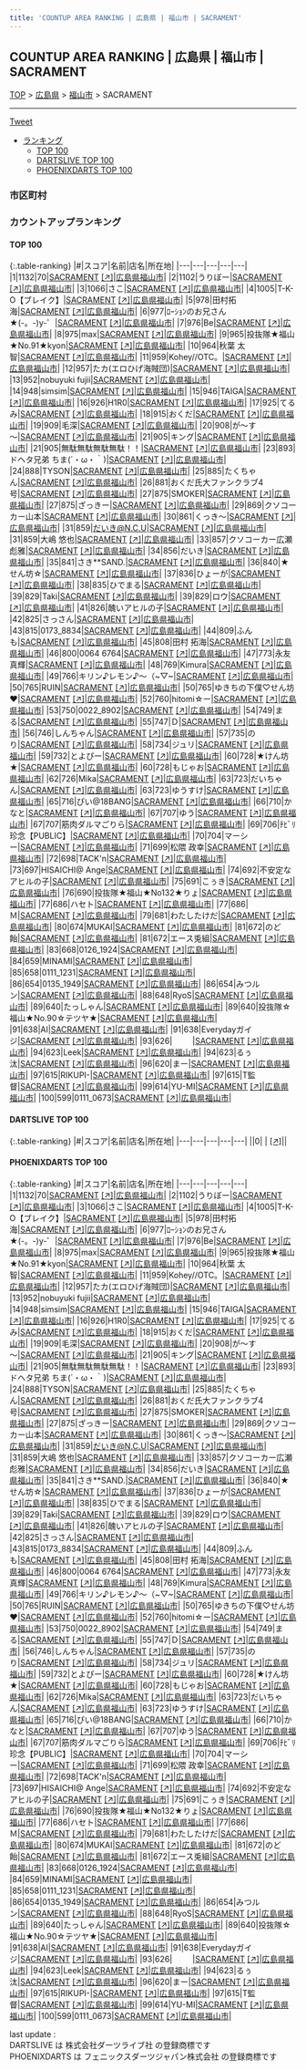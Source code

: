 ```yaml
---
title: 'COUNTUP AREA RANKING | 広島県 | 福山市 | SACRAMENT'
---
```

## COUNTUP AREA RANKING | 広島県 | 福山市 | SACRAMENT

[TOP](/darts/rank/) > [広島県](/darts/rank/広島県/) > [福山市](/darts/rank/広島県/福山市/) > SACRAMENT

___

<a href="https://twitter.com/share?ref_src=twsrc%5Etfw" data-text="COUNTUP AREA RANKING | 広島県福山市SACRAMENT" class="twitter-share-button" data-hashtags="DARTSLIVE,PHOENIXDARTS,darts,ダーツ" data-show-count="false">Tweet</a>

* [ランキング](#カウントアップランキング)
    * [TOP 100](#top-100)
    * [DARTSLIVE TOP 100](#dartslive-top-100)
    * [PHOENIXDARTS TOP 100](#phoenixdarts-top-100)

### 市区町村

<ul>

</ul>

### カウントアップランキング

#### TOP 100



{:.table-ranking}
|#|スコア|名前|店名|所在地|
|---|---|---|---|---|
|1|1132|<span class="rank-name-pd">70</span>|<a href="/darts/rank/shops/68696.html">SACRAMENT</a> <a href="https://vs.phoenixdarts.com/jp/shop/shopDetailInfo/s_68696?s_seq=68696">[↗]</a>|<a href="/darts/rank/広島県/福山市">広島県福山市</a>|
|2|1102|<span class="rank-name-pd">うりぼー</span>|<a href="/darts/rank/shops/68696.html">SACRAMENT</a> <a href="https://vs.phoenixdarts.com/jp/shop/shopDetailInfo/s_68696?s_seq=68696">[↗]</a>|<a href="/darts/rank/広島県/福山市">広島県福山市</a>|
|3|1066|<span class="rank-name-pd">さこ</span>|<a href="/darts/rank/shops/68696.html">SACRAMENT</a> <a href="https://vs.phoenixdarts.com/jp/shop/shopDetailInfo/s_68696?s_seq=68696">[↗]</a>|<a href="/darts/rank/広島県/福山市">広島県福山市</a>|
|4|1005|<span class="rank-name-pd">T-K-O【ブレイク】</span>|<a href="/darts/rank/shops/68696.html">SACRAMENT</a> <a href="https://vs.phoenixdarts.com/jp/shop/shopDetailInfo/s_68696?s_seq=68696">[↗]</a>|<a href="/darts/rank/広島県/福山市">広島県福山市</a>|
|5|978|<span class="rank-name-pd">田村拓海</span>|<a href="/darts/rank/shops/68696.html">SACRAMENT</a> <a href="https://vs.phoenixdarts.com/jp/shop/shopDetailInfo/s_68696?s_seq=68696">[↗]</a>|<a href="/darts/rank/広島県/福山市">広島県福山市</a>|
|6|977|<span class="rank-name-pd">ﾛｰｼｮﾝのお兄さん★(-。-)y-゜</span>|<a href="/darts/rank/shops/68696.html">SACRAMENT</a> <a href="https://vs.phoenixdarts.com/jp/shop/shopDetailInfo/s_68696?s_seq=68696">[↗]</a>|<a href="/darts/rank/広島県/福山市">広島県福山市</a>|
|7|976|<span class="rank-name-pd">Be</span>|<a href="/darts/rank/shops/68696.html">SACRAMENT</a> <a href="https://vs.phoenixdarts.com/jp/shop/shopDetailInfo/s_68696?s_seq=68696">[↗]</a>|<a href="/darts/rank/広島県/福山市">広島県福山市</a>|
|8|975|<span class="rank-name-pd">max</span>|<a href="/darts/rank/shops/68696.html">SACRAMENT</a> <a href="https://vs.phoenixdarts.com/jp/shop/shopDetailInfo/s_68696?s_seq=68696">[↗]</a>|<a href="/darts/rank/広島県/福山市">広島県福山市</a>|
|9|965|<span class="rank-name-pd">投抜隊★福山★No.91★kyon</span>|<a href="/darts/rank/shops/68696.html">SACRAMENT</a> <a href="https://vs.phoenixdarts.com/jp/shop/shopDetailInfo/s_68696?s_seq=68696">[↗]</a>|<a href="/darts/rank/広島県/福山市">広島県福山市</a>|
|10|964|<span class="rank-name-pd"><span class="pro-icon-pd"></span>秋葉 太智</span>|<a href="/darts/rank/shops/68696.html">SACRAMENT</a> <a href="https://vs.phoenixdarts.com/jp/shop/shopDetailInfo/s_68696?s_seq=68696">[↗]</a>|<a href="/darts/rank/広島県/福山市">広島県福山市</a>|
|11|959|<span class="rank-name-pd">Kohey//OTC。</span>|<a href="/darts/rank/shops/68696.html">SACRAMENT</a> <a href="https://vs.phoenixdarts.com/jp/shop/shopDetailInfo/s_68696?s_seq=68696">[↗]</a>|<a href="/darts/rank/広島県/福山市">広島県福山市</a>|
|12|957|<span class="rank-name-pd">たカ(エロひげ海賊団)</span>|<a href="/darts/rank/shops/68696.html">SACRAMENT</a> <a href="https://vs.phoenixdarts.com/jp/shop/shopDetailInfo/s_68696?s_seq=68696">[↗]</a>|<a href="/darts/rank/広島県/福山市">広島県福山市</a>|
|13|952|<span class="rank-name-pd">nobuyuki fujii</span>|<a href="/darts/rank/shops/68696.html">SACRAMENT</a> <a href="https://vs.phoenixdarts.com/jp/shop/shopDetailInfo/s_68696?s_seq=68696">[↗]</a>|<a href="/darts/rank/広島県/福山市">広島県福山市</a>|
|14|948|<span class="rank-name-pd">simsim</span>|<a href="/darts/rank/shops/68696.html">SACRAMENT</a> <a href="https://vs.phoenixdarts.com/jp/shop/shopDetailInfo/s_68696?s_seq=68696">[↗]</a>|<a href="/darts/rank/広島県/福山市">広島県福山市</a>|
|15|946|<span class="rank-name-pd">TAIGA</span>|<a href="/darts/rank/shops/68696.html">SACRAMENT</a> <a href="https://vs.phoenixdarts.com/jp/shop/shopDetailInfo/s_68696?s_seq=68696">[↗]</a>|<a href="/darts/rank/広島県/福山市">広島県福山市</a>|
|16|926|<span class="rank-name-pd">H1R0</span>|<a href="/darts/rank/shops/68696.html">SACRAMENT</a> <a href="https://vs.phoenixdarts.com/jp/shop/shopDetailInfo/s_68696?s_seq=68696">[↗]</a>|<a href="/darts/rank/広島県/福山市">広島県福山市</a>|
|17|925|<span class="rank-name-pd">てるみ</span>|<a href="/darts/rank/shops/68696.html">SACRAMENT</a> <a href="https://vs.phoenixdarts.com/jp/shop/shopDetailInfo/s_68696?s_seq=68696">[↗]</a>|<a href="/darts/rank/広島県/福山市">広島県福山市</a>|
|18|915|<span class="rank-name-pd">おくだ</span>|<a href="/darts/rank/shops/68696.html">SACRAMENT</a> <a href="https://vs.phoenixdarts.com/jp/shop/shopDetailInfo/s_68696?s_seq=68696">[↗]</a>|<a href="/darts/rank/広島県/福山市">広島県福山市</a>|
|19|909|<span class="rank-name-pd">毛深</span>|<a href="/darts/rank/shops/68696.html">SACRAMENT</a> <a href="https://vs.phoenixdarts.com/jp/shop/shopDetailInfo/s_68696?s_seq=68696">[↗]</a>|<a href="/darts/rank/広島県/福山市">広島県福山市</a>|
|20|908|<span class="rank-name-pd">が～す～</span>|<a href="/darts/rank/shops/68696.html">SACRAMENT</a> <a href="https://vs.phoenixdarts.com/jp/shop/shopDetailInfo/s_68696?s_seq=68696">[↗]</a>|<a href="/darts/rank/広島県/福山市">広島県福山市</a>|
|21|905|<span class="rank-name-pd">キング</span>|<a href="/darts/rank/shops/68696.html">SACRAMENT</a> <a href="https://vs.phoenixdarts.com/jp/shop/shopDetailInfo/s_68696?s_seq=68696">[↗]</a>|<a href="/darts/rank/広島県/福山市">広島県福山市</a>|
|21|905|<span class="rank-name-pd">無駄無駄無駄無駄！！</span>|<a href="/darts/rank/shops/68696.html">SACRAMENT</a> <a href="https://vs.phoenixdarts.com/jp/shop/shopDetailInfo/s_68696?s_seq=68696">[↗]</a>|<a href="/darts/rank/広島県/福山市">広島県福山市</a>|
|23|893|<span class="rank-name-pd">ドヘタ兄弟 ちま(´・ω・｀)</span>|<a href="/darts/rank/shops/68696.html">SACRAMENT</a> <a href="https://vs.phoenixdarts.com/jp/shop/shopDetailInfo/s_68696?s_seq=68696">[↗]</a>|<a href="/darts/rank/広島県/福山市">広島県福山市</a>|
|24|888|<span class="rank-name-pd">TYSON</span>|<a href="/darts/rank/shops/68696.html">SACRAMENT</a> <a href="https://vs.phoenixdarts.com/jp/shop/shopDetailInfo/s_68696?s_seq=68696">[↗]</a>|<a href="/darts/rank/広島県/福山市">広島県福山市</a>|
|25|885|<span class="rank-name-pd">たくちゃん</span>|<a href="/darts/rank/shops/68696.html">SACRAMENT</a> <a href="https://vs.phoenixdarts.com/jp/shop/shopDetailInfo/s_68696?s_seq=68696">[↗]</a>|<a href="/darts/rank/広島県/福山市">広島県福山市</a>|
|26|881|<span class="rank-name-pd">おくだ氏大ファンクラブ4号</span>|<a href="/darts/rank/shops/68696.html">SACRAMENT</a> <a href="https://vs.phoenixdarts.com/jp/shop/shopDetailInfo/s_68696?s_seq=68696">[↗]</a>|<a href="/darts/rank/広島県/福山市">広島県福山市</a>|
|27|875|<span class="rank-name-pd">SMOKER</span>|<a href="/darts/rank/shops/68696.html">SACRAMENT</a> <a href="https://vs.phoenixdarts.com/jp/shop/shopDetailInfo/s_68696?s_seq=68696">[↗]</a>|<a href="/darts/rank/広島県/福山市">広島県福山市</a>|
|27|875|<span class="rank-name-pd">ざっきー</span>|<a href="/darts/rank/shops/68696.html">SACRAMENT</a> <a href="https://vs.phoenixdarts.com/jp/shop/shopDetailInfo/s_68696?s_seq=68696">[↗]</a>|<a href="/darts/rank/広島県/福山市">広島県福山市</a>|
|29|869|<span class="rank-name-pd">クソコーカー山本</span>|<a href="/darts/rank/shops/68696.html">SACRAMENT</a> <a href="https://vs.phoenixdarts.com/jp/shop/shopDetailInfo/s_68696?s_seq=68696">[↗]</a>|<a href="/darts/rank/広島県/福山市">広島県福山市</a>|
|30|861|<span class="rank-name-pd">くっき～</span>|<a href="/darts/rank/shops/68696.html">SACRAMENT</a> <a href="https://vs.phoenixdarts.com/jp/shop/shopDetailInfo/s_68696?s_seq=68696">[↗]</a>|<a href="/darts/rank/広島県/福山市">広島県福山市</a>|
|31|859|<span class="rank-name-pd">だいき@N.C.U</span>|<a href="/darts/rank/shops/68696.html">SACRAMENT</a> <a href="https://vs.phoenixdarts.com/jp/shop/shopDetailInfo/s_68696?s_seq=68696">[↗]</a>|<a href="/darts/rank/広島県/福山市">広島県福山市</a>|
|31|859|<span class="rank-name-pd">大嶋 悠也</span>|<a href="/darts/rank/shops/68696.html">SACRAMENT</a> <a href="https://vs.phoenixdarts.com/jp/shop/shopDetailInfo/s_68696?s_seq=68696">[↗]</a>|<a href="/darts/rank/広島県/福山市">広島県福山市</a>|
|33|857|<span class="rank-name-pd">クソコーカー広瀬 彪雅</span>|<a href="/darts/rank/shops/68696.html">SACRAMENT</a> <a href="https://vs.phoenixdarts.com/jp/shop/shopDetailInfo/s_68696?s_seq=68696">[↗]</a>|<a href="/darts/rank/広島県/福山市">広島県福山市</a>|
|34|856|<span class="rank-name-pd">だいき</span>|<a href="/darts/rank/shops/68696.html">SACRAMENT</a> <a href="https://vs.phoenixdarts.com/jp/shop/shopDetailInfo/s_68696?s_seq=68696">[↗]</a>|<a href="/darts/rank/広島県/福山市">広島県福山市</a>|
|35|841|<span class="rank-name-pd">さき**SAND.</span>|<a href="/darts/rank/shops/68696.html">SACRAMENT</a> <a href="https://vs.phoenixdarts.com/jp/shop/shopDetailInfo/s_68696?s_seq=68696">[↗]</a>|<a href="/darts/rank/広島県/福山市">広島県福山市</a>|
|36|840|<span class="rank-name-pd">★せん坊☆</span>|<a href="/darts/rank/shops/68696.html">SACRAMENT</a> <a href="https://vs.phoenixdarts.com/jp/shop/shopDetailInfo/s_68696?s_seq=68696">[↗]</a>|<a href="/darts/rank/広島県/福山市">広島県福山市</a>|
|37|836|<span class="rank-name-pd">ひょーが</span>|<a href="/darts/rank/shops/68696.html">SACRAMENT</a> <a href="https://vs.phoenixdarts.com/jp/shop/shopDetailInfo/s_68696?s_seq=68696">[↗]</a>|<a href="/darts/rank/広島県/福山市">広島県福山市</a>|
|38|835|<span class="rank-name-pd">ひでまる</span>|<a href="/darts/rank/shops/68696.html">SACRAMENT</a> <a href="https://vs.phoenixdarts.com/jp/shop/shopDetailInfo/s_68696?s_seq=68696">[↗]</a>|<a href="/darts/rank/広島県/福山市">広島県福山市</a>|
|39|829|<span class="rank-name-pd">Taki</span>|<a href="/darts/rank/shops/68696.html">SACRAMENT</a> <a href="https://vs.phoenixdarts.com/jp/shop/shopDetailInfo/s_68696?s_seq=68696">[↗]</a>|<a href="/darts/rank/広島県/福山市">広島県福山市</a>|
|39|829|<span class="rank-name-pd">ロウ</span>|<a href="/darts/rank/shops/68696.html">SACRAMENT</a> <a href="https://vs.phoenixdarts.com/jp/shop/shopDetailInfo/s_68696?s_seq=68696">[↗]</a>|<a href="/darts/rank/広島県/福山市">広島県福山市</a>|
|41|826|<span class="rank-name-pd">醜いアヒルの子</span>|<a href="/darts/rank/shops/68696.html">SACRAMENT</a> <a href="https://vs.phoenixdarts.com/jp/shop/shopDetailInfo/s_68696?s_seq=68696">[↗]</a>|<a href="/darts/rank/広島県/福山市">広島県福山市</a>|
|42|825|<span class="rank-name-pd">さっさん</span>|<a href="/darts/rank/shops/68696.html">SACRAMENT</a> <a href="https://vs.phoenixdarts.com/jp/shop/shopDetailInfo/s_68696?s_seq=68696">[↗]</a>|<a href="/darts/rank/広島県/福山市">広島県福山市</a>|
|43|815|<span class="rank-name-pd">0173_8834</span>|<a href="/darts/rank/shops/68696.html">SACRAMENT</a> <a href="https://vs.phoenixdarts.com/jp/shop/shopDetailInfo/s_68696?s_seq=68696">[↗]</a>|<a href="/darts/rank/広島県/福山市">広島県福山市</a>|
|44|809|<span class="rank-name-pd">ふんも</span>|<a href="/darts/rank/shops/68696.html">SACRAMENT</a> <a href="https://vs.phoenixdarts.com/jp/shop/shopDetailInfo/s_68696?s_seq=68696">[↗]</a>|<a href="/darts/rank/広島県/福山市">広島県福山市</a>|
|45|808|<span class="rank-name-pd">田村 拓海</span>|<a href="/darts/rank/shops/68696.html">SACRAMENT</a> <a href="https://vs.phoenixdarts.com/jp/shop/shopDetailInfo/s_68696?s_seq=68696">[↗]</a>|<a href="/darts/rank/広島県/福山市">広島県福山市</a>|
|46|800|<span class="rank-name-pd">0064 6764</span>|<a href="/darts/rank/shops/68696.html">SACRAMENT</a> <a href="https://vs.phoenixdarts.com/jp/shop/shopDetailInfo/s_68696?s_seq=68696">[↗]</a>|<a href="/darts/rank/広島県/福山市">広島県福山市</a>|
|47|773|<span class="rank-name-pd"><span class="pro-icon-pd"></span>永友 真輝</span>|<a href="/darts/rank/shops/68696.html">SACRAMENT</a> <a href="https://vs.phoenixdarts.com/jp/shop/shopDetailInfo/s_68696?s_seq=68696">[↗]</a>|<a href="/darts/rank/広島県/福山市">広島県福山市</a>|
|48|769|<span class="rank-name-pd">Kimura</span>|<a href="/darts/rank/shops/68696.html">SACRAMENT</a> <a href="https://vs.phoenixdarts.com/jp/shop/shopDetailInfo/s_68696?s_seq=68696">[↗]</a>|<a href="/darts/rank/広島県/福山市">広島県福山市</a>|
|49|766|<span class="rank-name-pd">キリン♪レモン♪～（~▽~</span>|<a href="/darts/rank/shops/68696.html">SACRAMENT</a> <a href="https://vs.phoenixdarts.com/jp/shop/shopDetailInfo/s_68696?s_seq=68696">[↗]</a>|<a href="/darts/rank/広島県/福山市">広島県福山市</a>|
|50|765|<span class="rank-name-pd">RUIN</span>|<a href="/darts/rank/shops/68696.html">SACRAMENT</a> <a href="https://vs.phoenixdarts.com/jp/shop/shopDetailInfo/s_68696?s_seq=68696">[↗]</a>|<a href="/darts/rank/広島県/福山市">広島県福山市</a>|
|50|765|<span class="rank-name-pd">ゆきちの下僕♡せん坊♥</span>|<a href="/darts/rank/shops/68696.html">SACRAMENT</a> <a href="https://vs.phoenixdarts.com/jp/shop/shopDetailInfo/s_68696?s_seq=68696">[↗]</a>|<a href="/darts/rank/広島県/福山市">広島県福山市</a>|
|52|760|<span class="rank-name-pd">hitomi☆ー</span>|<a href="/darts/rank/shops/68696.html">SACRAMENT</a> <a href="https://vs.phoenixdarts.com/jp/shop/shopDetailInfo/s_68696?s_seq=68696">[↗]</a>|<a href="/darts/rank/広島県/福山市">広島県福山市</a>|
|53|750|<span class="rank-name-pd">0022_8902</span>|<a href="/darts/rank/shops/68696.html">SACRAMENT</a> <a href="https://vs.phoenixdarts.com/jp/shop/shopDetailInfo/s_68696?s_seq=68696">[↗]</a>|<a href="/darts/rank/広島県/福山市">広島県福山市</a>|
|54|749|<span class="rank-name-pd">まる</span>|<a href="/darts/rank/shops/68696.html">SACRAMENT</a> <a href="https://vs.phoenixdarts.com/jp/shop/shopDetailInfo/s_68696?s_seq=68696">[↗]</a>|<a href="/darts/rank/広島県/福山市">広島県福山市</a>|
|55|747|<span class="rank-name-pd">Ｄ</span>|<a href="/darts/rank/shops/68696.html">SACRAMENT</a> <a href="https://vs.phoenixdarts.com/jp/shop/shopDetailInfo/s_68696?s_seq=68696">[↗]</a>|<a href="/darts/rank/広島県/福山市">広島県福山市</a>|
|56|746|<span class="rank-name-pd">しんちゃん</span>|<a href="/darts/rank/shops/68696.html">SACRAMENT</a> <a href="https://vs.phoenixdarts.com/jp/shop/shopDetailInfo/s_68696?s_seq=68696">[↗]</a>|<a href="/darts/rank/広島県/福山市">広島県福山市</a>|
|57|735|<span class="rank-name-pd">のり</span>|<a href="/darts/rank/shops/68696.html">SACRAMENT</a> <a href="https://vs.phoenixdarts.com/jp/shop/shopDetailInfo/s_68696?s_seq=68696">[↗]</a>|<a href="/darts/rank/広島県/福山市">広島県福山市</a>|
|58|734|<span class="rank-name-pd">ジュリ</span>|<a href="/darts/rank/shops/68696.html">SACRAMENT</a> <a href="https://vs.phoenixdarts.com/jp/shop/shopDetailInfo/s_68696?s_seq=68696">[↗]</a>|<a href="/darts/rank/広島県/福山市">広島県福山市</a>|
|59|732|<span class="rank-name-pd">とよぴー</span>|<a href="/darts/rank/shops/68696.html">SACRAMENT</a> <a href="https://vs.phoenixdarts.com/jp/shop/shopDetailInfo/s_68696?s_seq=68696">[↗]</a>|<a href="/darts/rank/広島県/福山市">広島県福山市</a>|
|60|728|<span class="rank-name-pd">★けん坊★</span>|<a href="/darts/rank/shops/68696.html">SACRAMENT</a> <a href="https://vs.phoenixdarts.com/jp/shop/shopDetailInfo/s_68696?s_seq=68696">[↗]</a>|<a href="/darts/rank/広島県/福山市">広島県福山市</a>|
|60|728|<span class="rank-name-pd">もじゃお</span>|<a href="/darts/rank/shops/68696.html">SACRAMENT</a> <a href="https://vs.phoenixdarts.com/jp/shop/shopDetailInfo/s_68696?s_seq=68696">[↗]</a>|<a href="/darts/rank/広島県/福山市">広島県福山市</a>|
|62|726|<span class="rank-name-pd">Mika</span>|<a href="/darts/rank/shops/68696.html">SACRAMENT</a> <a href="https://vs.phoenixdarts.com/jp/shop/shopDetailInfo/s_68696?s_seq=68696">[↗]</a>|<a href="/darts/rank/広島県/福山市">広島県福山市</a>|
|63|723|<span class="rank-name-pd">だいちゃん</span>|<a href="/darts/rank/shops/68696.html">SACRAMENT</a> <a href="https://vs.phoenixdarts.com/jp/shop/shopDetailInfo/s_68696?s_seq=68696">[↗]</a>|<a href="/darts/rank/広島県/福山市">広島県福山市</a>|
|63|723|<span class="rank-name-pd">ゆうすけ</span>|<a href="/darts/rank/shops/68696.html">SACRAMENT</a> <a href="https://vs.phoenixdarts.com/jp/shop/shopDetailInfo/s_68696?s_seq=68696">[↗]</a>|<a href="/darts/rank/広島県/福山市">広島県福山市</a>|
|65|716|<span class="rank-name-pd">ぴい@18BANG</span>|<a href="/darts/rank/shops/68696.html">SACRAMENT</a> <a href="https://vs.phoenixdarts.com/jp/shop/shopDetailInfo/s_68696?s_seq=68696">[↗]</a>|<a href="/darts/rank/広島県/福山市">広島県福山市</a>|
|66|710|<span class="rank-name-pd">かなと</span>|<a href="/darts/rank/shops/68696.html">SACRAMENT</a> <a href="https://vs.phoenixdarts.com/jp/shop/shopDetailInfo/s_68696?s_seq=68696">[↗]</a>|<a href="/darts/rank/広島県/福山市">広島県福山市</a>|
|67|707|<span class="rank-name-pd">ゆう</span>|<a href="/darts/rank/shops/68696.html">SACRAMENT</a> <a href="https://vs.phoenixdarts.com/jp/shop/shopDetailInfo/s_68696?s_seq=68696">[↗]</a>|<a href="/darts/rank/広島県/福山市">広島県福山市</a>|
|67|707|<span class="rank-name-pd">筋肉ダルマごりら</span>|<a href="/darts/rank/shops/68696.html">SACRAMENT</a> <a href="https://vs.phoenixdarts.com/jp/shop/shopDetailInfo/s_68696?s_seq=68696">[↗]</a>|<a href="/darts/rank/広島県/福山市">広島県福山市</a>|
|69|706|<span class="rank-name-pd">ﾁﾋﾞﾘ珍念【PUBLIC】</span>|<a href="/darts/rank/shops/68696.html">SACRAMENT</a> <a href="https://vs.phoenixdarts.com/jp/shop/shopDetailInfo/s_68696?s_seq=68696">[↗]</a>|<a href="/darts/rank/広島県/福山市">広島県福山市</a>|
|70|704|<span class="rank-name-pd">マーシー</span>|<a href="/darts/rank/shops/68696.html">SACRAMENT</a> <a href="https://vs.phoenixdarts.com/jp/shop/shopDetailInfo/s_68696?s_seq=68696">[↗]</a>|<a href="/darts/rank/広島県/福山市">広島県福山市</a>|
|71|699|<span class="rank-name-pd">松隈 政幸</span>|<a href="/darts/rank/shops/68696.html">SACRAMENT</a> <a href="https://vs.phoenixdarts.com/jp/shop/shopDetailInfo/s_68696?s_seq=68696">[↗]</a>|<a href="/darts/rank/広島県/福山市">広島県福山市</a>|
|72|698|<span class="rank-name-pd">TACK&#x27;n</span>|<a href="/darts/rank/shops/68696.html">SACRAMENT</a> <a href="https://vs.phoenixdarts.com/jp/shop/shopDetailInfo/s_68696?s_seq=68696">[↗]</a>|<a href="/darts/rank/広島県/福山市">広島県福山市</a>|
|73|697|<span class="rank-name-pd">HISAICHI@ Ange</span>|<a href="/darts/rank/shops/68696.html">SACRAMENT</a> <a href="https://vs.phoenixdarts.com/jp/shop/shopDetailInfo/s_68696?s_seq=68696">[↗]</a>|<a href="/darts/rank/広島県/福山市">広島県福山市</a>|
|74|692|<span class="rank-name-pd">不安定なアヒルの子</span>|<a href="/darts/rank/shops/68696.html">SACRAMENT</a> <a href="https://vs.phoenixdarts.com/jp/shop/shopDetailInfo/s_68696?s_seq=68696">[↗]</a>|<a href="/darts/rank/広島県/福山市">広島県福山市</a>|
|75|691|<span class="rank-name-pd">こぅき</span>|<a href="/darts/rank/shops/68696.html">SACRAMENT</a> <a href="https://vs.phoenixdarts.com/jp/shop/shopDetailInfo/s_68696?s_seq=68696">[↗]</a>|<a href="/darts/rank/広島県/福山市">広島県福山市</a>|
|76|690|<span class="rank-name-pd">投抜隊★福山★No132★りょ</span>|<a href="/darts/rank/shops/68696.html">SACRAMENT</a> <a href="https://vs.phoenixdarts.com/jp/shop/shopDetailInfo/s_68696?s_seq=68696">[↗]</a>|<a href="/darts/rank/広島県/福山市">広島県福山市</a>|
|77|686|<span class="rank-name-pd">ハセト</span>|<a href="/darts/rank/shops/68696.html">SACRAMENT</a> <a href="https://vs.phoenixdarts.com/jp/shop/shopDetailInfo/s_68696?s_seq=68696">[↗]</a>|<a href="/darts/rank/広島県/福山市">広島県福山市</a>|
|77|686|<span class="rank-name-pd">Ｍ</span>|<a href="/darts/rank/shops/68696.html">SACRAMENT</a> <a href="https://vs.phoenixdarts.com/jp/shop/shopDetailInfo/s_68696?s_seq=68696">[↗]</a>|<a href="/darts/rank/広島県/福山市">広島県福山市</a>|
|79|681|<span class="rank-name-pd">わたしたけだ</span>|<a href="/darts/rank/shops/68696.html">SACRAMENT</a> <a href="https://vs.phoenixdarts.com/jp/shop/shopDetailInfo/s_68696?s_seq=68696">[↗]</a>|<a href="/darts/rank/広島県/福山市">広島県福山市</a>|
|80|674|<span class="rank-name-pd">MUKAI</span>|<a href="/darts/rank/shops/68696.html">SACRAMENT</a> <a href="https://vs.phoenixdarts.com/jp/shop/shopDetailInfo/s_68696?s_seq=68696">[↗]</a>|<a href="/darts/rank/広島県/福山市">広島県福山市</a>|
|81|672|<span class="rank-name-pd">のど飴</span>|<a href="/darts/rank/shops/68696.html">SACRAMENT</a> <a href="https://vs.phoenixdarts.com/jp/shop/shopDetailInfo/s_68696?s_seq=68696">[↗]</a>|<a href="/darts/rank/広島県/福山市">広島県福山市</a>|
|81|672|<span class="rank-name-pd">エース兎組</span>|<a href="/darts/rank/shops/68696.html">SACRAMENT</a> <a href="https://vs.phoenixdarts.com/jp/shop/shopDetailInfo/s_68696?s_seq=68696">[↗]</a>|<a href="/darts/rank/広島県/福山市">広島県福山市</a>|
|83|668|<span class="rank-name-pd">0126_1924</span>|<a href="/darts/rank/shops/68696.html">SACRAMENT</a> <a href="https://vs.phoenixdarts.com/jp/shop/shopDetailInfo/s_68696?s_seq=68696">[↗]</a>|<a href="/darts/rank/広島県/福山市">広島県福山市</a>|
|84|659|<span class="rank-name-pd">MINAMI</span>|<a href="/darts/rank/shops/68696.html">SACRAMENT</a> <a href="https://vs.phoenixdarts.com/jp/shop/shopDetailInfo/s_68696?s_seq=68696">[↗]</a>|<a href="/darts/rank/広島県/福山市">広島県福山市</a>|
|85|658|<span class="rank-name-pd">0111_1231</span>|<a href="/darts/rank/shops/68696.html">SACRAMENT</a> <a href="https://vs.phoenixdarts.com/jp/shop/shopDetailInfo/s_68696?s_seq=68696">[↗]</a>|<a href="/darts/rank/広島県/福山市">広島県福山市</a>|
|86|654|<span class="rank-name-pd">0135_1949</span>|<a href="/darts/rank/shops/68696.html">SACRAMENT</a> <a href="https://vs.phoenixdarts.com/jp/shop/shopDetailInfo/s_68696?s_seq=68696">[↗]</a>|<a href="/darts/rank/広島県/福山市">広島県福山市</a>|
|86|654|<span class="rank-name-pd">みつルン</span>|<a href="/darts/rank/shops/68696.html">SACRAMENT</a> <a href="https://vs.phoenixdarts.com/jp/shop/shopDetailInfo/s_68696?s_seq=68696">[↗]</a>|<a href="/darts/rank/広島県/福山市">広島県福山市</a>|
|88|648|<span class="rank-name-pd">RyoS</span>|<a href="/darts/rank/shops/68696.html">SACRAMENT</a> <a href="https://vs.phoenixdarts.com/jp/shop/shopDetailInfo/s_68696?s_seq=68696">[↗]</a>|<a href="/darts/rank/広島県/福山市">広島県福山市</a>|
|89|640|<span class="rank-name-pd">たっしゃん</span>|<a href="/darts/rank/shops/68696.html">SACRAMENT</a> <a href="https://vs.phoenixdarts.com/jp/shop/shopDetailInfo/s_68696?s_seq=68696">[↗]</a>|<a href="/darts/rank/広島県/福山市">広島県福山市</a>|
|89|640|<span class="rank-name-pd">投抜隊☆福山★No.90☆テツヤ★</span>|<a href="/darts/rank/shops/68696.html">SACRAMENT</a> <a href="https://vs.phoenixdarts.com/jp/shop/shopDetailInfo/s_68696?s_seq=68696">[↗]</a>|<a href="/darts/rank/広島県/福山市">広島県福山市</a>|
|91|638|<span class="rank-name-pd">AI</span>|<a href="/darts/rank/shops/68696.html">SACRAMENT</a> <a href="https://vs.phoenixdarts.com/jp/shop/shopDetailInfo/s_68696?s_seq=68696">[↗]</a>|<a href="/darts/rank/広島県/福山市">広島県福山市</a>|
|91|638|<span class="rank-name-pd">Everydayガイジ</span>|<a href="/darts/rank/shops/68696.html">SACRAMENT</a> <a href="https://vs.phoenixdarts.com/jp/shop/shopDetailInfo/s_68696?s_seq=68696">[↗]</a>|<a href="/darts/rank/広島県/福山市">広島県福山市</a>|
|93|626|<span class="rank-name-pd">︎ ︎ ︎ ︎ ︎ ︎ ︎ ︎ ︎ ︎</span>|<a href="/darts/rank/shops/68696.html">SACRAMENT</a> <a href="https://vs.phoenixdarts.com/jp/shop/shopDetailInfo/s_68696?s_seq=68696">[↗]</a>|<a href="/darts/rank/広島県/福山市">広島県福山市</a>|
|94|623|<span class="rank-name-pd">Leek</span>|<a href="/darts/rank/shops/68696.html">SACRAMENT</a> <a href="https://vs.phoenixdarts.com/jp/shop/shopDetailInfo/s_68696?s_seq=68696">[↗]</a>|<a href="/darts/rank/広島県/福山市">広島県福山市</a>|
|94|623|<span class="rank-name-pd">るぅ汰</span>|<a href="/darts/rank/shops/68696.html">SACRAMENT</a> <a href="https://vs.phoenixdarts.com/jp/shop/shopDetailInfo/s_68696?s_seq=68696">[↗]</a>|<a href="/darts/rank/広島県/福山市">広島県福山市</a>|
|96|620|<span class="rank-name-pd">まー</span>|<a href="/darts/rank/shops/68696.html">SACRAMENT</a> <a href="https://vs.phoenixdarts.com/jp/shop/shopDetailInfo/s_68696?s_seq=68696">[↗]</a>|<a href="/darts/rank/広島県/福山市">広島県福山市</a>|
|97|615|<span class="rank-name-pd">RIKUPI-</span>|<a href="/darts/rank/shops/68696.html">SACRAMENT</a> <a href="https://vs.phoenixdarts.com/jp/shop/shopDetailInfo/s_68696?s_seq=68696">[↗]</a>|<a href="/darts/rank/広島県/福山市">広島県福山市</a>|
|97|615|<span class="rank-name-pd">T監督</span>|<a href="/darts/rank/shops/68696.html">SACRAMENT</a> <a href="https://vs.phoenixdarts.com/jp/shop/shopDetailInfo/s_68696?s_seq=68696">[↗]</a>|<a href="/darts/rank/広島県/福山市">広島県福山市</a>|
|99|614|<span class="rank-name-pd">YU-MI</span>|<a href="/darts/rank/shops/68696.html">SACRAMENT</a> <a href="https://vs.phoenixdarts.com/jp/shop/shopDetailInfo/s_68696?s_seq=68696">[↗]</a>|<a href="/darts/rank/広島県/福山市">広島県福山市</a>|
|100|599|<span class="rank-name-pd">0111_0673</span>|<a href="/darts/rank/shops/68696.html">SACRAMENT</a> <a href="https://vs.phoenixdarts.com/jp/shop/shopDetailInfo/s_68696?s_seq=68696">[↗]</a>|<a href="/darts/rank/広島県/福山市">広島県福山市</a>|


#### DARTSLIVE TOP 100



{:.table-ranking}
|#|スコア|名前|店名|所在地|
|---|---|---|---|---|
||0|<span class="rank-name-dl"> </span>|<a href="/darts/rank/shops/.html"></a> <a href="">[↗]</a>|<a href="/darts/rank//"></a>|


#### PHOENIXDARTS TOP 100



{:.table-ranking}
|#|スコア|名前|店名|所在地|
|---|---|---|---|---|
|1|1132|<span class="rank-name-pd">70</span>|<a href="/darts/rank/shops/68696.html">SACRAMENT</a> <a href="https://vs.phoenixdarts.com/jp/shop/shopDetailInfo/s_68696?s_seq=68696">[↗]</a>|<a href="/darts/rank/広島県/福山市">広島県福山市</a>|
|2|1102|<span class="rank-name-pd">うりぼー</span>|<a href="/darts/rank/shops/68696.html">SACRAMENT</a> <a href="https://vs.phoenixdarts.com/jp/shop/shopDetailInfo/s_68696?s_seq=68696">[↗]</a>|<a href="/darts/rank/広島県/福山市">広島県福山市</a>|
|3|1066|<span class="rank-name-pd">さこ</span>|<a href="/darts/rank/shops/68696.html">SACRAMENT</a> <a href="https://vs.phoenixdarts.com/jp/shop/shopDetailInfo/s_68696?s_seq=68696">[↗]</a>|<a href="/darts/rank/広島県/福山市">広島県福山市</a>|
|4|1005|<span class="rank-name-pd">T-K-O【ブレイク】</span>|<a href="/darts/rank/shops/68696.html">SACRAMENT</a> <a href="https://vs.phoenixdarts.com/jp/shop/shopDetailInfo/s_68696?s_seq=68696">[↗]</a>|<a href="/darts/rank/広島県/福山市">広島県福山市</a>|
|5|978|<span class="rank-name-pd">田村拓海</span>|<a href="/darts/rank/shops/68696.html">SACRAMENT</a> <a href="https://vs.phoenixdarts.com/jp/shop/shopDetailInfo/s_68696?s_seq=68696">[↗]</a>|<a href="/darts/rank/広島県/福山市">広島県福山市</a>|
|6|977|<span class="rank-name-pd">ﾛｰｼｮﾝのお兄さん★(-。-)y-゜</span>|<a href="/darts/rank/shops/68696.html">SACRAMENT</a> <a href="https://vs.phoenixdarts.com/jp/shop/shopDetailInfo/s_68696?s_seq=68696">[↗]</a>|<a href="/darts/rank/広島県/福山市">広島県福山市</a>|
|7|976|<span class="rank-name-pd">Be</span>|<a href="/darts/rank/shops/68696.html">SACRAMENT</a> <a href="https://vs.phoenixdarts.com/jp/shop/shopDetailInfo/s_68696?s_seq=68696">[↗]</a>|<a href="/darts/rank/広島県/福山市">広島県福山市</a>|
|8|975|<span class="rank-name-pd">max</span>|<a href="/darts/rank/shops/68696.html">SACRAMENT</a> <a href="https://vs.phoenixdarts.com/jp/shop/shopDetailInfo/s_68696?s_seq=68696">[↗]</a>|<a href="/darts/rank/広島県/福山市">広島県福山市</a>|
|9|965|<span class="rank-name-pd">投抜隊★福山★No.91★kyon</span>|<a href="/darts/rank/shops/68696.html">SACRAMENT</a> <a href="https://vs.phoenixdarts.com/jp/shop/shopDetailInfo/s_68696?s_seq=68696">[↗]</a>|<a href="/darts/rank/広島県/福山市">広島県福山市</a>|
|10|964|<span class="rank-name-pd"><span class="pro-icon-pd"></span>秋葉 太智</span>|<a href="/darts/rank/shops/68696.html">SACRAMENT</a> <a href="https://vs.phoenixdarts.com/jp/shop/shopDetailInfo/s_68696?s_seq=68696">[↗]</a>|<a href="/darts/rank/広島県/福山市">広島県福山市</a>|
|11|959|<span class="rank-name-pd">Kohey//OTC。</span>|<a href="/darts/rank/shops/68696.html">SACRAMENT</a> <a href="https://vs.phoenixdarts.com/jp/shop/shopDetailInfo/s_68696?s_seq=68696">[↗]</a>|<a href="/darts/rank/広島県/福山市">広島県福山市</a>|
|12|957|<span class="rank-name-pd">たカ(エロひげ海賊団)</span>|<a href="/darts/rank/shops/68696.html">SACRAMENT</a> <a href="https://vs.phoenixdarts.com/jp/shop/shopDetailInfo/s_68696?s_seq=68696">[↗]</a>|<a href="/darts/rank/広島県/福山市">広島県福山市</a>|
|13|952|<span class="rank-name-pd">nobuyuki fujii</span>|<a href="/darts/rank/shops/68696.html">SACRAMENT</a> <a href="https://vs.phoenixdarts.com/jp/shop/shopDetailInfo/s_68696?s_seq=68696">[↗]</a>|<a href="/darts/rank/広島県/福山市">広島県福山市</a>|
|14|948|<span class="rank-name-pd">simsim</span>|<a href="/darts/rank/shops/68696.html">SACRAMENT</a> <a href="https://vs.phoenixdarts.com/jp/shop/shopDetailInfo/s_68696?s_seq=68696">[↗]</a>|<a href="/darts/rank/広島県/福山市">広島県福山市</a>|
|15|946|<span class="rank-name-pd">TAIGA</span>|<a href="/darts/rank/shops/68696.html">SACRAMENT</a> <a href="https://vs.phoenixdarts.com/jp/shop/shopDetailInfo/s_68696?s_seq=68696">[↗]</a>|<a href="/darts/rank/広島県/福山市">広島県福山市</a>|
|16|926|<span class="rank-name-pd">H1R0</span>|<a href="/darts/rank/shops/68696.html">SACRAMENT</a> <a href="https://vs.phoenixdarts.com/jp/shop/shopDetailInfo/s_68696?s_seq=68696">[↗]</a>|<a href="/darts/rank/広島県/福山市">広島県福山市</a>|
|17|925|<span class="rank-name-pd">てるみ</span>|<a href="/darts/rank/shops/68696.html">SACRAMENT</a> <a href="https://vs.phoenixdarts.com/jp/shop/shopDetailInfo/s_68696?s_seq=68696">[↗]</a>|<a href="/darts/rank/広島県/福山市">広島県福山市</a>|
|18|915|<span class="rank-name-pd">おくだ</span>|<a href="/darts/rank/shops/68696.html">SACRAMENT</a> <a href="https://vs.phoenixdarts.com/jp/shop/shopDetailInfo/s_68696?s_seq=68696">[↗]</a>|<a href="/darts/rank/広島県/福山市">広島県福山市</a>|
|19|909|<span class="rank-name-pd">毛深</span>|<a href="/darts/rank/shops/68696.html">SACRAMENT</a> <a href="https://vs.phoenixdarts.com/jp/shop/shopDetailInfo/s_68696?s_seq=68696">[↗]</a>|<a href="/darts/rank/広島県/福山市">広島県福山市</a>|
|20|908|<span class="rank-name-pd">が～す～</span>|<a href="/darts/rank/shops/68696.html">SACRAMENT</a> <a href="https://vs.phoenixdarts.com/jp/shop/shopDetailInfo/s_68696?s_seq=68696">[↗]</a>|<a href="/darts/rank/広島県/福山市">広島県福山市</a>|
|21|905|<span class="rank-name-pd">キング</span>|<a href="/darts/rank/shops/68696.html">SACRAMENT</a> <a href="https://vs.phoenixdarts.com/jp/shop/shopDetailInfo/s_68696?s_seq=68696">[↗]</a>|<a href="/darts/rank/広島県/福山市">広島県福山市</a>|
|21|905|<span class="rank-name-pd">無駄無駄無駄無駄！！</span>|<a href="/darts/rank/shops/68696.html">SACRAMENT</a> <a href="https://vs.phoenixdarts.com/jp/shop/shopDetailInfo/s_68696?s_seq=68696">[↗]</a>|<a href="/darts/rank/広島県/福山市">広島県福山市</a>|
|23|893|<span class="rank-name-pd">ドヘタ兄弟 ちま(´・ω・｀)</span>|<a href="/darts/rank/shops/68696.html">SACRAMENT</a> <a href="https://vs.phoenixdarts.com/jp/shop/shopDetailInfo/s_68696?s_seq=68696">[↗]</a>|<a href="/darts/rank/広島県/福山市">広島県福山市</a>|
|24|888|<span class="rank-name-pd">TYSON</span>|<a href="/darts/rank/shops/68696.html">SACRAMENT</a> <a href="https://vs.phoenixdarts.com/jp/shop/shopDetailInfo/s_68696?s_seq=68696">[↗]</a>|<a href="/darts/rank/広島県/福山市">広島県福山市</a>|
|25|885|<span class="rank-name-pd">たくちゃん</span>|<a href="/darts/rank/shops/68696.html">SACRAMENT</a> <a href="https://vs.phoenixdarts.com/jp/shop/shopDetailInfo/s_68696?s_seq=68696">[↗]</a>|<a href="/darts/rank/広島県/福山市">広島県福山市</a>|
|26|881|<span class="rank-name-pd">おくだ氏大ファンクラブ4号</span>|<a href="/darts/rank/shops/68696.html">SACRAMENT</a> <a href="https://vs.phoenixdarts.com/jp/shop/shopDetailInfo/s_68696?s_seq=68696">[↗]</a>|<a href="/darts/rank/広島県/福山市">広島県福山市</a>|
|27|875|<span class="rank-name-pd">SMOKER</span>|<a href="/darts/rank/shops/68696.html">SACRAMENT</a> <a href="https://vs.phoenixdarts.com/jp/shop/shopDetailInfo/s_68696?s_seq=68696">[↗]</a>|<a href="/darts/rank/広島県/福山市">広島県福山市</a>|
|27|875|<span class="rank-name-pd">ざっきー</span>|<a href="/darts/rank/shops/68696.html">SACRAMENT</a> <a href="https://vs.phoenixdarts.com/jp/shop/shopDetailInfo/s_68696?s_seq=68696">[↗]</a>|<a href="/darts/rank/広島県/福山市">広島県福山市</a>|
|29|869|<span class="rank-name-pd">クソコーカー山本</span>|<a href="/darts/rank/shops/68696.html">SACRAMENT</a> <a href="https://vs.phoenixdarts.com/jp/shop/shopDetailInfo/s_68696?s_seq=68696">[↗]</a>|<a href="/darts/rank/広島県/福山市">広島県福山市</a>|
|30|861|<span class="rank-name-pd">くっき～</span>|<a href="/darts/rank/shops/68696.html">SACRAMENT</a> <a href="https://vs.phoenixdarts.com/jp/shop/shopDetailInfo/s_68696?s_seq=68696">[↗]</a>|<a href="/darts/rank/広島県/福山市">広島県福山市</a>|
|31|859|<span class="rank-name-pd">だいき@N.C.U</span>|<a href="/darts/rank/shops/68696.html">SACRAMENT</a> <a href="https://vs.phoenixdarts.com/jp/shop/shopDetailInfo/s_68696?s_seq=68696">[↗]</a>|<a href="/darts/rank/広島県/福山市">広島県福山市</a>|
|31|859|<span class="rank-name-pd">大嶋 悠也</span>|<a href="/darts/rank/shops/68696.html">SACRAMENT</a> <a href="https://vs.phoenixdarts.com/jp/shop/shopDetailInfo/s_68696?s_seq=68696">[↗]</a>|<a href="/darts/rank/広島県/福山市">広島県福山市</a>|
|33|857|<span class="rank-name-pd">クソコーカー広瀬 彪雅</span>|<a href="/darts/rank/shops/68696.html">SACRAMENT</a> <a href="https://vs.phoenixdarts.com/jp/shop/shopDetailInfo/s_68696?s_seq=68696">[↗]</a>|<a href="/darts/rank/広島県/福山市">広島県福山市</a>|
|34|856|<span class="rank-name-pd">だいき</span>|<a href="/darts/rank/shops/68696.html">SACRAMENT</a> <a href="https://vs.phoenixdarts.com/jp/shop/shopDetailInfo/s_68696?s_seq=68696">[↗]</a>|<a href="/darts/rank/広島県/福山市">広島県福山市</a>|
|35|841|<span class="rank-name-pd">さき**SAND.</span>|<a href="/darts/rank/shops/68696.html">SACRAMENT</a> <a href="https://vs.phoenixdarts.com/jp/shop/shopDetailInfo/s_68696?s_seq=68696">[↗]</a>|<a href="/darts/rank/広島県/福山市">広島県福山市</a>|
|36|840|<span class="rank-name-pd">★せん坊☆</span>|<a href="/darts/rank/shops/68696.html">SACRAMENT</a> <a href="https://vs.phoenixdarts.com/jp/shop/shopDetailInfo/s_68696?s_seq=68696">[↗]</a>|<a href="/darts/rank/広島県/福山市">広島県福山市</a>|
|37|836|<span class="rank-name-pd">ひょーが</span>|<a href="/darts/rank/shops/68696.html">SACRAMENT</a> <a href="https://vs.phoenixdarts.com/jp/shop/shopDetailInfo/s_68696?s_seq=68696">[↗]</a>|<a href="/darts/rank/広島県/福山市">広島県福山市</a>|
|38|835|<span class="rank-name-pd">ひでまる</span>|<a href="/darts/rank/shops/68696.html">SACRAMENT</a> <a href="https://vs.phoenixdarts.com/jp/shop/shopDetailInfo/s_68696?s_seq=68696">[↗]</a>|<a href="/darts/rank/広島県/福山市">広島県福山市</a>|
|39|829|<span class="rank-name-pd">Taki</span>|<a href="/darts/rank/shops/68696.html">SACRAMENT</a> <a href="https://vs.phoenixdarts.com/jp/shop/shopDetailInfo/s_68696?s_seq=68696">[↗]</a>|<a href="/darts/rank/広島県/福山市">広島県福山市</a>|
|39|829|<span class="rank-name-pd">ロウ</span>|<a href="/darts/rank/shops/68696.html">SACRAMENT</a> <a href="https://vs.phoenixdarts.com/jp/shop/shopDetailInfo/s_68696?s_seq=68696">[↗]</a>|<a href="/darts/rank/広島県/福山市">広島県福山市</a>|
|41|826|<span class="rank-name-pd">醜いアヒルの子</span>|<a href="/darts/rank/shops/68696.html">SACRAMENT</a> <a href="https://vs.phoenixdarts.com/jp/shop/shopDetailInfo/s_68696?s_seq=68696">[↗]</a>|<a href="/darts/rank/広島県/福山市">広島県福山市</a>|
|42|825|<span class="rank-name-pd">さっさん</span>|<a href="/darts/rank/shops/68696.html">SACRAMENT</a> <a href="https://vs.phoenixdarts.com/jp/shop/shopDetailInfo/s_68696?s_seq=68696">[↗]</a>|<a href="/darts/rank/広島県/福山市">広島県福山市</a>|
|43|815|<span class="rank-name-pd">0173_8834</span>|<a href="/darts/rank/shops/68696.html">SACRAMENT</a> <a href="https://vs.phoenixdarts.com/jp/shop/shopDetailInfo/s_68696?s_seq=68696">[↗]</a>|<a href="/darts/rank/広島県/福山市">広島県福山市</a>|
|44|809|<span class="rank-name-pd">ふんも</span>|<a href="/darts/rank/shops/68696.html">SACRAMENT</a> <a href="https://vs.phoenixdarts.com/jp/shop/shopDetailInfo/s_68696?s_seq=68696">[↗]</a>|<a href="/darts/rank/広島県/福山市">広島県福山市</a>|
|45|808|<span class="rank-name-pd">田村 拓海</span>|<a href="/darts/rank/shops/68696.html">SACRAMENT</a> <a href="https://vs.phoenixdarts.com/jp/shop/shopDetailInfo/s_68696?s_seq=68696">[↗]</a>|<a href="/darts/rank/広島県/福山市">広島県福山市</a>|
|46|800|<span class="rank-name-pd">0064 6764</span>|<a href="/darts/rank/shops/68696.html">SACRAMENT</a> <a href="https://vs.phoenixdarts.com/jp/shop/shopDetailInfo/s_68696?s_seq=68696">[↗]</a>|<a href="/darts/rank/広島県/福山市">広島県福山市</a>|
|47|773|<span class="rank-name-pd"><span class="pro-icon-pd"></span>永友 真輝</span>|<a href="/darts/rank/shops/68696.html">SACRAMENT</a> <a href="https://vs.phoenixdarts.com/jp/shop/shopDetailInfo/s_68696?s_seq=68696">[↗]</a>|<a href="/darts/rank/広島県/福山市">広島県福山市</a>|
|48|769|<span class="rank-name-pd">Kimura</span>|<a href="/darts/rank/shops/68696.html">SACRAMENT</a> <a href="https://vs.phoenixdarts.com/jp/shop/shopDetailInfo/s_68696?s_seq=68696">[↗]</a>|<a href="/darts/rank/広島県/福山市">広島県福山市</a>|
|49|766|<span class="rank-name-pd">キリン♪レモン♪～（~▽~</span>|<a href="/darts/rank/shops/68696.html">SACRAMENT</a> <a href="https://vs.phoenixdarts.com/jp/shop/shopDetailInfo/s_68696?s_seq=68696">[↗]</a>|<a href="/darts/rank/広島県/福山市">広島県福山市</a>|
|50|765|<span class="rank-name-pd">RUIN</span>|<a href="/darts/rank/shops/68696.html">SACRAMENT</a> <a href="https://vs.phoenixdarts.com/jp/shop/shopDetailInfo/s_68696?s_seq=68696">[↗]</a>|<a href="/darts/rank/広島県/福山市">広島県福山市</a>|
|50|765|<span class="rank-name-pd">ゆきちの下僕♡せん坊♥</span>|<a href="/darts/rank/shops/68696.html">SACRAMENT</a> <a href="https://vs.phoenixdarts.com/jp/shop/shopDetailInfo/s_68696?s_seq=68696">[↗]</a>|<a href="/darts/rank/広島県/福山市">広島県福山市</a>|
|52|760|<span class="rank-name-pd">hitomi☆ー</span>|<a href="/darts/rank/shops/68696.html">SACRAMENT</a> <a href="https://vs.phoenixdarts.com/jp/shop/shopDetailInfo/s_68696?s_seq=68696">[↗]</a>|<a href="/darts/rank/広島県/福山市">広島県福山市</a>|
|53|750|<span class="rank-name-pd">0022_8902</span>|<a href="/darts/rank/shops/68696.html">SACRAMENT</a> <a href="https://vs.phoenixdarts.com/jp/shop/shopDetailInfo/s_68696?s_seq=68696">[↗]</a>|<a href="/darts/rank/広島県/福山市">広島県福山市</a>|
|54|749|<span class="rank-name-pd">まる</span>|<a href="/darts/rank/shops/68696.html">SACRAMENT</a> <a href="https://vs.phoenixdarts.com/jp/shop/shopDetailInfo/s_68696?s_seq=68696">[↗]</a>|<a href="/darts/rank/広島県/福山市">広島県福山市</a>|
|55|747|<span class="rank-name-pd">Ｄ</span>|<a href="/darts/rank/shops/68696.html">SACRAMENT</a> <a href="https://vs.phoenixdarts.com/jp/shop/shopDetailInfo/s_68696?s_seq=68696">[↗]</a>|<a href="/darts/rank/広島県/福山市">広島県福山市</a>|
|56|746|<span class="rank-name-pd">しんちゃん</span>|<a href="/darts/rank/shops/68696.html">SACRAMENT</a> <a href="https://vs.phoenixdarts.com/jp/shop/shopDetailInfo/s_68696?s_seq=68696">[↗]</a>|<a href="/darts/rank/広島県/福山市">広島県福山市</a>|
|57|735|<span class="rank-name-pd">のり</span>|<a href="/darts/rank/shops/68696.html">SACRAMENT</a> <a href="https://vs.phoenixdarts.com/jp/shop/shopDetailInfo/s_68696?s_seq=68696">[↗]</a>|<a href="/darts/rank/広島県/福山市">広島県福山市</a>|
|58|734|<span class="rank-name-pd">ジュリ</span>|<a href="/darts/rank/shops/68696.html">SACRAMENT</a> <a href="https://vs.phoenixdarts.com/jp/shop/shopDetailInfo/s_68696?s_seq=68696">[↗]</a>|<a href="/darts/rank/広島県/福山市">広島県福山市</a>|
|59|732|<span class="rank-name-pd">とよぴー</span>|<a href="/darts/rank/shops/68696.html">SACRAMENT</a> <a href="https://vs.phoenixdarts.com/jp/shop/shopDetailInfo/s_68696?s_seq=68696">[↗]</a>|<a href="/darts/rank/広島県/福山市">広島県福山市</a>|
|60|728|<span class="rank-name-pd">★けん坊★</span>|<a href="/darts/rank/shops/68696.html">SACRAMENT</a> <a href="https://vs.phoenixdarts.com/jp/shop/shopDetailInfo/s_68696?s_seq=68696">[↗]</a>|<a href="/darts/rank/広島県/福山市">広島県福山市</a>|
|60|728|<span class="rank-name-pd">もじゃお</span>|<a href="/darts/rank/shops/68696.html">SACRAMENT</a> <a href="https://vs.phoenixdarts.com/jp/shop/shopDetailInfo/s_68696?s_seq=68696">[↗]</a>|<a href="/darts/rank/広島県/福山市">広島県福山市</a>|
|62|726|<span class="rank-name-pd">Mika</span>|<a href="/darts/rank/shops/68696.html">SACRAMENT</a> <a href="https://vs.phoenixdarts.com/jp/shop/shopDetailInfo/s_68696?s_seq=68696">[↗]</a>|<a href="/darts/rank/広島県/福山市">広島県福山市</a>|
|63|723|<span class="rank-name-pd">だいちゃん</span>|<a href="/darts/rank/shops/68696.html">SACRAMENT</a> <a href="https://vs.phoenixdarts.com/jp/shop/shopDetailInfo/s_68696?s_seq=68696">[↗]</a>|<a href="/darts/rank/広島県/福山市">広島県福山市</a>|
|63|723|<span class="rank-name-pd">ゆうすけ</span>|<a href="/darts/rank/shops/68696.html">SACRAMENT</a> <a href="https://vs.phoenixdarts.com/jp/shop/shopDetailInfo/s_68696?s_seq=68696">[↗]</a>|<a href="/darts/rank/広島県/福山市">広島県福山市</a>|
|65|716|<span class="rank-name-pd">ぴい@18BANG</span>|<a href="/darts/rank/shops/68696.html">SACRAMENT</a> <a href="https://vs.phoenixdarts.com/jp/shop/shopDetailInfo/s_68696?s_seq=68696">[↗]</a>|<a href="/darts/rank/広島県/福山市">広島県福山市</a>|
|66|710|<span class="rank-name-pd">かなと</span>|<a href="/darts/rank/shops/68696.html">SACRAMENT</a> <a href="https://vs.phoenixdarts.com/jp/shop/shopDetailInfo/s_68696?s_seq=68696">[↗]</a>|<a href="/darts/rank/広島県/福山市">広島県福山市</a>|
|67|707|<span class="rank-name-pd">ゆう</span>|<a href="/darts/rank/shops/68696.html">SACRAMENT</a> <a href="https://vs.phoenixdarts.com/jp/shop/shopDetailInfo/s_68696?s_seq=68696">[↗]</a>|<a href="/darts/rank/広島県/福山市">広島県福山市</a>|
|67|707|<span class="rank-name-pd">筋肉ダルマごりら</span>|<a href="/darts/rank/shops/68696.html">SACRAMENT</a> <a href="https://vs.phoenixdarts.com/jp/shop/shopDetailInfo/s_68696?s_seq=68696">[↗]</a>|<a href="/darts/rank/広島県/福山市">広島県福山市</a>|
|69|706|<span class="rank-name-pd">ﾁﾋﾞﾘ珍念【PUBLIC】</span>|<a href="/darts/rank/shops/68696.html">SACRAMENT</a> <a href="https://vs.phoenixdarts.com/jp/shop/shopDetailInfo/s_68696?s_seq=68696">[↗]</a>|<a href="/darts/rank/広島県/福山市">広島県福山市</a>|
|70|704|<span class="rank-name-pd">マーシー</span>|<a href="/darts/rank/shops/68696.html">SACRAMENT</a> <a href="https://vs.phoenixdarts.com/jp/shop/shopDetailInfo/s_68696?s_seq=68696">[↗]</a>|<a href="/darts/rank/広島県/福山市">広島県福山市</a>|
|71|699|<span class="rank-name-pd">松隈 政幸</span>|<a href="/darts/rank/shops/68696.html">SACRAMENT</a> <a href="https://vs.phoenixdarts.com/jp/shop/shopDetailInfo/s_68696?s_seq=68696">[↗]</a>|<a href="/darts/rank/広島県/福山市">広島県福山市</a>|
|72|698|<span class="rank-name-pd">TACK&#x27;n</span>|<a href="/darts/rank/shops/68696.html">SACRAMENT</a> <a href="https://vs.phoenixdarts.com/jp/shop/shopDetailInfo/s_68696?s_seq=68696">[↗]</a>|<a href="/darts/rank/広島県/福山市">広島県福山市</a>|
|73|697|<span class="rank-name-pd">HISAICHI@ Ange</span>|<a href="/darts/rank/shops/68696.html">SACRAMENT</a> <a href="https://vs.phoenixdarts.com/jp/shop/shopDetailInfo/s_68696?s_seq=68696">[↗]</a>|<a href="/darts/rank/広島県/福山市">広島県福山市</a>|
|74|692|<span class="rank-name-pd">不安定なアヒルの子</span>|<a href="/darts/rank/shops/68696.html">SACRAMENT</a> <a href="https://vs.phoenixdarts.com/jp/shop/shopDetailInfo/s_68696?s_seq=68696">[↗]</a>|<a href="/darts/rank/広島県/福山市">広島県福山市</a>|
|75|691|<span class="rank-name-pd">こぅき</span>|<a href="/darts/rank/shops/68696.html">SACRAMENT</a> <a href="https://vs.phoenixdarts.com/jp/shop/shopDetailInfo/s_68696?s_seq=68696">[↗]</a>|<a href="/darts/rank/広島県/福山市">広島県福山市</a>|
|76|690|<span class="rank-name-pd">投抜隊★福山★No132★りょ</span>|<a href="/darts/rank/shops/68696.html">SACRAMENT</a> <a href="https://vs.phoenixdarts.com/jp/shop/shopDetailInfo/s_68696?s_seq=68696">[↗]</a>|<a href="/darts/rank/広島県/福山市">広島県福山市</a>|
|77|686|<span class="rank-name-pd">ハセト</span>|<a href="/darts/rank/shops/68696.html">SACRAMENT</a> <a href="https://vs.phoenixdarts.com/jp/shop/shopDetailInfo/s_68696?s_seq=68696">[↗]</a>|<a href="/darts/rank/広島県/福山市">広島県福山市</a>|
|77|686|<span class="rank-name-pd">Ｍ</span>|<a href="/darts/rank/shops/68696.html">SACRAMENT</a> <a href="https://vs.phoenixdarts.com/jp/shop/shopDetailInfo/s_68696?s_seq=68696">[↗]</a>|<a href="/darts/rank/広島県/福山市">広島県福山市</a>|
|79|681|<span class="rank-name-pd">わたしたけだ</span>|<a href="/darts/rank/shops/68696.html">SACRAMENT</a> <a href="https://vs.phoenixdarts.com/jp/shop/shopDetailInfo/s_68696?s_seq=68696">[↗]</a>|<a href="/darts/rank/広島県/福山市">広島県福山市</a>|
|80|674|<span class="rank-name-pd">MUKAI</span>|<a href="/darts/rank/shops/68696.html">SACRAMENT</a> <a href="https://vs.phoenixdarts.com/jp/shop/shopDetailInfo/s_68696?s_seq=68696">[↗]</a>|<a href="/darts/rank/広島県/福山市">広島県福山市</a>|
|81|672|<span class="rank-name-pd">のど飴</span>|<a href="/darts/rank/shops/68696.html">SACRAMENT</a> <a href="https://vs.phoenixdarts.com/jp/shop/shopDetailInfo/s_68696?s_seq=68696">[↗]</a>|<a href="/darts/rank/広島県/福山市">広島県福山市</a>|
|81|672|<span class="rank-name-pd">エース兎組</span>|<a href="/darts/rank/shops/68696.html">SACRAMENT</a> <a href="https://vs.phoenixdarts.com/jp/shop/shopDetailInfo/s_68696?s_seq=68696">[↗]</a>|<a href="/darts/rank/広島県/福山市">広島県福山市</a>|
|83|668|<span class="rank-name-pd">0126_1924</span>|<a href="/darts/rank/shops/68696.html">SACRAMENT</a> <a href="https://vs.phoenixdarts.com/jp/shop/shopDetailInfo/s_68696?s_seq=68696">[↗]</a>|<a href="/darts/rank/広島県/福山市">広島県福山市</a>|
|84|659|<span class="rank-name-pd">MINAMI</span>|<a href="/darts/rank/shops/68696.html">SACRAMENT</a> <a href="https://vs.phoenixdarts.com/jp/shop/shopDetailInfo/s_68696?s_seq=68696">[↗]</a>|<a href="/darts/rank/広島県/福山市">広島県福山市</a>|
|85|658|<span class="rank-name-pd">0111_1231</span>|<a href="/darts/rank/shops/68696.html">SACRAMENT</a> <a href="https://vs.phoenixdarts.com/jp/shop/shopDetailInfo/s_68696?s_seq=68696">[↗]</a>|<a href="/darts/rank/広島県/福山市">広島県福山市</a>|
|86|654|<span class="rank-name-pd">0135_1949</span>|<a href="/darts/rank/shops/68696.html">SACRAMENT</a> <a href="https://vs.phoenixdarts.com/jp/shop/shopDetailInfo/s_68696?s_seq=68696">[↗]</a>|<a href="/darts/rank/広島県/福山市">広島県福山市</a>|
|86|654|<span class="rank-name-pd">みつルン</span>|<a href="/darts/rank/shops/68696.html">SACRAMENT</a> <a href="https://vs.phoenixdarts.com/jp/shop/shopDetailInfo/s_68696?s_seq=68696">[↗]</a>|<a href="/darts/rank/広島県/福山市">広島県福山市</a>|
|88|648|<span class="rank-name-pd">RyoS</span>|<a href="/darts/rank/shops/68696.html">SACRAMENT</a> <a href="https://vs.phoenixdarts.com/jp/shop/shopDetailInfo/s_68696?s_seq=68696">[↗]</a>|<a href="/darts/rank/広島県/福山市">広島県福山市</a>|
|89|640|<span class="rank-name-pd">たっしゃん</span>|<a href="/darts/rank/shops/68696.html">SACRAMENT</a> <a href="https://vs.phoenixdarts.com/jp/shop/shopDetailInfo/s_68696?s_seq=68696">[↗]</a>|<a href="/darts/rank/広島県/福山市">広島県福山市</a>|
|89|640|<span class="rank-name-pd">投抜隊☆福山★No.90☆テツヤ★</span>|<a href="/darts/rank/shops/68696.html">SACRAMENT</a> <a href="https://vs.phoenixdarts.com/jp/shop/shopDetailInfo/s_68696?s_seq=68696">[↗]</a>|<a href="/darts/rank/広島県/福山市">広島県福山市</a>|
|91|638|<span class="rank-name-pd">AI</span>|<a href="/darts/rank/shops/68696.html">SACRAMENT</a> <a href="https://vs.phoenixdarts.com/jp/shop/shopDetailInfo/s_68696?s_seq=68696">[↗]</a>|<a href="/darts/rank/広島県/福山市">広島県福山市</a>|
|91|638|<span class="rank-name-pd">Everydayガイジ</span>|<a href="/darts/rank/shops/68696.html">SACRAMENT</a> <a href="https://vs.phoenixdarts.com/jp/shop/shopDetailInfo/s_68696?s_seq=68696">[↗]</a>|<a href="/darts/rank/広島県/福山市">広島県福山市</a>|
|93|626|<span class="rank-name-pd">︎ ︎ ︎ ︎ ︎ ︎ ︎ ︎ ︎ ︎</span>|<a href="/darts/rank/shops/68696.html">SACRAMENT</a> <a href="https://vs.phoenixdarts.com/jp/shop/shopDetailInfo/s_68696?s_seq=68696">[↗]</a>|<a href="/darts/rank/広島県/福山市">広島県福山市</a>|
|94|623|<span class="rank-name-pd">Leek</span>|<a href="/darts/rank/shops/68696.html">SACRAMENT</a> <a href="https://vs.phoenixdarts.com/jp/shop/shopDetailInfo/s_68696?s_seq=68696">[↗]</a>|<a href="/darts/rank/広島県/福山市">広島県福山市</a>|
|94|623|<span class="rank-name-pd">るぅ汰</span>|<a href="/darts/rank/shops/68696.html">SACRAMENT</a> <a href="https://vs.phoenixdarts.com/jp/shop/shopDetailInfo/s_68696?s_seq=68696">[↗]</a>|<a href="/darts/rank/広島県/福山市">広島県福山市</a>|
|96|620|<span class="rank-name-pd">まー</span>|<a href="/darts/rank/shops/68696.html">SACRAMENT</a> <a href="https://vs.phoenixdarts.com/jp/shop/shopDetailInfo/s_68696?s_seq=68696">[↗]</a>|<a href="/darts/rank/広島県/福山市">広島県福山市</a>|
|97|615|<span class="rank-name-pd">RIKUPI-</span>|<a href="/darts/rank/shops/68696.html">SACRAMENT</a> <a href="https://vs.phoenixdarts.com/jp/shop/shopDetailInfo/s_68696?s_seq=68696">[↗]</a>|<a href="/darts/rank/広島県/福山市">広島県福山市</a>|
|97|615|<span class="rank-name-pd">T監督</span>|<a href="/darts/rank/shops/68696.html">SACRAMENT</a> <a href="https://vs.phoenixdarts.com/jp/shop/shopDetailInfo/s_68696?s_seq=68696">[↗]</a>|<a href="/darts/rank/広島県/福山市">広島県福山市</a>|
|99|614|<span class="rank-name-pd">YU-MI</span>|<a href="/darts/rank/shops/68696.html">SACRAMENT</a> <a href="https://vs.phoenixdarts.com/jp/shop/shopDetailInfo/s_68696?s_seq=68696">[↗]</a>|<a href="/darts/rank/広島県/福山市">広島県福山市</a>|
|100|599|<span class="rank-name-pd">0111_0673</span>|<a href="/darts/rank/shops/68696.html">SACRAMENT</a> <a href="https://vs.phoenixdarts.com/jp/shop/shopDetailInfo/s_68696?s_seq=68696">[↗]</a>|<a href="/darts/rank/広島県/福山市">広島県福山市</a>|


<div class="footer border-top border-gray-light mt-5 pt-3 text-right text-gray">
    last update : <span style="font-weight: italic" id="foot_last_modified"></span><br />
    DARTSLIVE は 株式会社ダーツライブ社 の登録商標です<br />
    PHOENIXDARTS は フェニックスダーツジャパン株式会社 の登録商標です<br />
</div>

<script src="https://cdnjs.cloudflare.com/ajax/libs/jquery.tablesorter/2.31.3/js/jquery.tablesorter.min.js" integrity="sha512-qzgd5cYSZcosqpzpn7zF2ZId8f/8CHmFKZ8j7mU4OUXTNRd5g+ZHBPsgKEwoqxCtdQvExE5LprwwPAgoicguNg==" crossorigin="anonymous" referrerpolicy="no-referrer"></script>
<link rel="stylesheet" href="https://cdnjs.cloudflare.com/ajax/libs/jquery.tablesorter/2.31.3/css/theme.default.min.css" integrity="sha512-wghhOJkjQX0Lh3NSWvNKeZ0ZpNn+SPVXX1Qyc9OCaogADktxrBiBdKGDoqVUOyhStvMBmJQ8ZdMHiR3wuEq8+w==" crossorigin="anonymous" referrerpolicy="no-referrer" />
<script>
$(function() {
    $(".table-ranking").tablesorter({sortList:[[0, 0]]});
    $("#foot_last_modified").text(formatDate(new Date(document.lastModified), 'yyyy-MM-dd HH:mm:ss'));
});
</script>

<script async src="https://platform.twitter.com/widgets.js" charset="utf-8"></script>